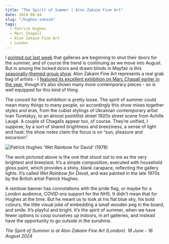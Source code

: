 ```yaml
---
title: "The Spirit of Summer | Alon Zakaim Fine Art"
date: 2024-08-04
slug: "/hughes-zakaim"
tags:
  - Patrick Hughes
  - Marc Chagall
  - Alon Zakaim Fine Art
  - London
---
```


I [pointed out last week](https://artangled.com/posts/szalay-arusha/) that galleries are beginning to shut their doors for the summer, and of course the trend is continuing as we move into August. But in among the locked doors and drawn blinds in Mayfair is this [seasonally-themed group show](https://www.alonzakaim.com/exhibitions/the-spirit-of-summer/overview). Alon Zakaim Fine Art represents a real grab bag of artists - I [featured its excellent exhibition on Marc Chagall earlier in the year](https://artangled.com/posts/chagall-zakaim/), though it’s also shown many more contemporary pieces - so is well equipped for this kind of thing.

The conceit for the exhibition is pretty loose. The spirit of summer could mean many things to many people, so accordingly this show mixes together styles and eras, from the cubist stylings of Ukrainian contemporary artist Ivan Turetskyy, to an almost pointillist street 1920s street scene from Achille Laugé. A couple of Chagalls appear too, of course. They’re unified, I suppose, by a sort of shared brightness and breeziness, a sense of light and heat; the show notes claim the focus is on “sun, pleasure and excursion”.

![Patrick Hughes 'Wet Rainbow for David' (1978)](/hughes-zakaim-1.jpeg)

The work pictured above is the one that stood out to me as the very brightest and breeziest. It’s a simple composition, executed with household gloss paint, which provides a shiny, blank carapace, reflecting the gallery lights. It’s called _Wet Rainbow for David_, and was painted in the late 1970s by the British artist Patrick Hughes.

A rainbow banner has connotations with the pride flag, or maybe for a London audience, COVID-era support for the NHS. It didn’t mean that for Hughes at the time. But he meant us to look at his flat blue sky, his bold colours, the little visual joke of embedding a small wooden peg in the board, and smile. It’s playful and bright. It’s the spirit of summer, when we have fewer options to coop ourselves up indoors, in art galleries, and instead have the opportunity to go outside in the sunshine.

_The Spirit of Summer is at Alon Zakaim Fine Art (London). 18 June - 16 August 2024_
